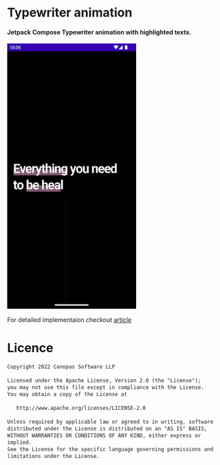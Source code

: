 # Typewriter animation
#### Jetpack Compose Typewriter animation with highlighted texts.

<img src="https://github.com/cp-radhika-s/TypeWriter_Jetpackcompose/blob/main/gif/sample.gif" />


For detailed implementaion checkout [article](https://blog.canopas.com/android-drag-and-drop-ui-element-in-jetpack-compose-14922073b3f1)

# Licence

```
Copyright 2022 Canopas Software LLP

Licensed under the Apache License, Version 2.0 (the "License");
you may not use this file except in compliance with the License.
You may obtain a copy of the License at

   http://www.apache.org/licenses/LICENSE-2.0

Unless required by applicable law or agreed to in writing, software
distributed under the License is distributed on an "AS IS" BASIS,
WITHOUT WARRANTIES OR CONDITIONS OF ANY KIND, either express or implied.
See the License for the specific language governing permissions and
limitations under the License.
```
